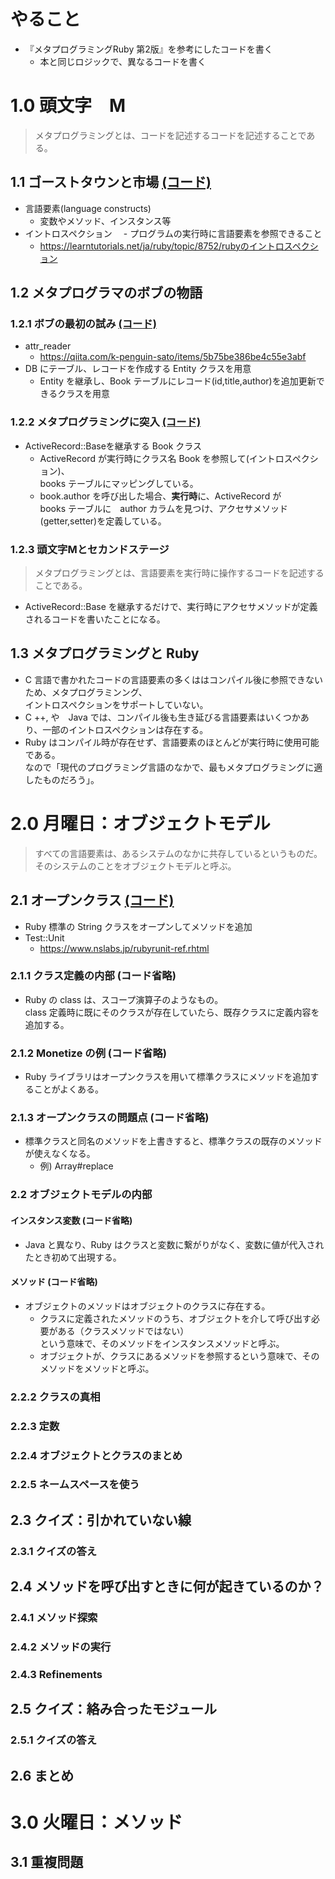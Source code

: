 # やること
- 『メタプログラミングRuby 第2版』を参考にしたコードを書く
  - 本と同じロジックで、異なるコードを書く
# 1.0 頭文字　M
> メタプログラミングとは、コードを記述するコードを記述することである。
## 1.1 ゴーストタウンと市場 [(コード)](ch01/1.1.rb)
- 言語要素(language constructs)
  - 変数やメソッド、インスタンス等
- イントロスペクション
　- プログラムの実行時に言語要素を参照できること
  - https://learntutorials.net/ja/ruby/topic/8752/rubyのイントロスペクション
## 1.2 メタプログラマのボブの物語
### 1.2.1 ボブの最初の試み [(コード)](/ch01/1.2.1.rb)
- attr_reader
  - https://qiita.com/k-penguin-sato/items/5b75be386be4c55e3abf
- DB にテーブル、レコードを作成する Entity クラスを用意
  - Entity を継承し、Book テーブルにレコード(id,title,author)を追加更新できるクラスを用意
### 1.2.2 メタプログラミングに突入 [(コード)](ch01/1.2.2.rb)
- ActiveRecord::Baseを継承する  Book クラス
  - ActiveRecord が実行時にクラス名 Book を参照して(イントロスペクション)、  
    books テーブルにマッピングしている。
  - book.author を呼び出した場合、**実行時**に、ActiveRecord が  
  books テーブルに　author カラムを見つけ、アクセサメソッド(getter,setter)を定義している。
### 1.2.3 頭文字Mとセカンドステージ
> メタプログラミングとは、言語要素を実行時に操作するコードを記述することである。
- ActiveRecord::Base を継承するだけで、実行時にアクセサメソッドが定義されるコードを書いたことになる。
## 1.3 メタプログラミングと Ruby
- C 言語で書かれたコードの言語要素の多くははコンパイル後に参照できないため、メタプログラミンング、  
イントロスペクションをサポートしていない。
- C ++, や　Java では、コンパイル後も生き延びる言語要素はいくつかあり、一部のイントロスペクションは存在する。
- Ruby はコンパイル時が存在せず、言語要素のほとんどが実行時に使用可能である。  
なので「現代のプログラミング言語のなかで、最もメタプログラミングに適したものだろう」。
# 2.0 月曜日：オブジェクトモデル
> すべての言語要素は、あるシステムのなかに共存しているというものだ。そのシステムのことをオブジェクトモデルと呼ぶ。
## 2.1 オープンクラス [(コード)](ch02/2.1.rb)
- Ruby 標準の String クラスをオープンしてメソッドを追加
- Test::Unit  
  - https://www.nslabs.jp/rubyrunit-ref.rhtml
### 2.1.1 クラス定義の内部 (コード省略)
- Ruby の class は、スコープ演算子のようなもの。  
class 定義時に既にそのクラスが存在していたら、既存クラスに定義内容を追加する。
### 2.1.2 Monetize の例 (コード省略)
- Ruby ライブラリはオープンクラスを用いて標準クラスにメソッドを追加することがよくある。
### 2.1.3 オープンクラスの問題点 (コード省略)
- 標準クラスと同名のメソッドを上書きすると、標準クラスの既存のメソッドが使えなくなる。
  - 例) Array#replace
### 2.2 オブジェクトモデルの内部
#### インスタンス変数 (コード省略)
- Java と異なり、Ruby はクラスと変数に繋がりがなく、変数に値が代入されたとき初めて出現する。
#### メソッド (コード省略)
- オブジェクトのメソッドはオブジェクトのクラスに存在する。  
  - クラスに定義されたメソッドのうち、オブジェクトを介して呼び出す必要がある（クラスメソッドではない）  
  という意味で、そのメソッドをインスタンスメソッドと呼ぶ。
  - オブジェクトが、クラスにあるメソッドを参照するという意味で、そのメソッドをメソッドと呼ぶ。
### 2.2.2 クラスの真相
### 2.2.3 定数
### 2.2.4 オブジェクトとクラスのまとめ
### 2.2.5 ネームスペースを使う
## 2.3 クイズ：引かれていない線
### 2.3.1 クイズの答え
## 2.4 メソッドを呼び出すときに何が起きているのか？
### 2.4.1 メソッド探索
### 2.4.2 メソッドの実行
### 2.4.3 Refinements
## 2.5 クイズ：絡み合ったモジュール
### 2.5.1 クイズの答え
## 2.6 まとめ
# 3.0 火曜日：メソッド
## 3.1 重複問題

